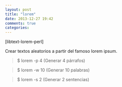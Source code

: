 ```yaml
---
layout: post
title: "lorem"
date: 2013-12-27 19:42
comments: true
categories: 
---
```

[libtext-lorem-perl]

Crear textos aleatorios a partir del famoso lorem ipsum.

>$ lorem -p 4 (Generar 4 párrafos)

>$ lorem -w 10 (Generar 10 palabras)

>$ lorem -s 2 (Generar 2 sentencias)

